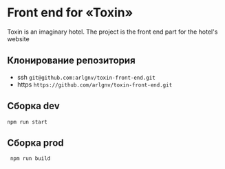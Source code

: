 # Front end for «Toxin»
Toxin is an imaginary hotel. The project is the front end part for the hotel's website

## Клонирование репозитория
* ssh ```git@github.com:arlgnv/toxin-front-end.git```
* https ```https://github.com/arlgnv/toxin-front-end.git```

## Сборка dev
```npm run start```

## Сборка prod
``` npm run build```

